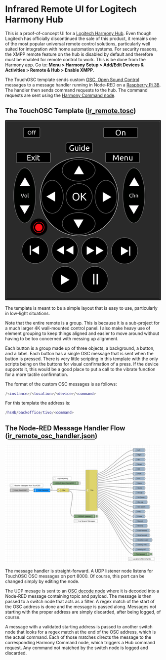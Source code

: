 # Infrared Remote UI for Logitech Harmony Hub

This is a proof-of-concept UI for a [Logitech Harmony Hub](https://support.myharmony.com/en-us/hub). Even though Logitech has officially discontinued the sale of this product, it remains one of the most popular universal remote control solutions, particularly well suited for integration with home automation systems. For security reasons, the XMPP remote feature on the hub is disabled by default and therefore must be enabled for remote control to work. This is be done from the Harmony app. Go to: **Menu > Harmony Setup > Add/Edit Devices & Activities > Remote & Hub > Enable XMPP**.

The TouchOSC template sends custom [OSC, Open Sound Control](https://ccrma.stanford.edu/groups/osc/index.html) messages to a message handler running in Node-RED on a [Raspberry Pi 3B](https://www.raspberrypi.org/computers). The handler then sends command requests to the hub. The command requests are sent using the [Harmony Command node](https://flows.nodered.org/node/node-red-contrib-harmony-extra).

## The TouchOSC Template ([ir_remote.tosc](ir_remote.tosc))

![image](ir_remote.png)

The template is meant to be a simple layout that is easy to use, particularly in low-light situations.

Note that the entire remote is a group. This is because it is a sub-project for a much larger 4K wall-mounted control panel. I also make heavy use of element grouping to keep things aligned and easier to move around without having to be too concerned with messing up alignment.

Each button is a group made up of three objects; a background, a button, and a label. Each button has a single OSC message that is sent when the button is pressed. There is very little scripting in this template with the only scripts being on the buttons for visual confirmation of a press. If the device supports it, this would be a good place to put a call to the vibrate function for a more tactile confirmation.

The format of the custom OSC messages is as follows:

```lua
/<instance>/<location>/<device>/<command>
```

For this template the address is:

```lua
/hs4b/backoffice/tivo/<command>
```

## The Node-RED Message Handler Flow ([ir_remote_osc_handler.json](ir_remote_osc_handler.json))

![image](flow.png)

The message handler is straight-forward. A UDP listener node listens for TouchOSC OSC messages on port 8000. Of course, this port can be changed simply by editing the node.

The UDP mesage is sent to an [OSC decode node](https://flows.nodered.org/node/node-red-contrib-osc) where it is decoded into a Node-RED message containing topic and payload. The message is then passed to a switch node that acts as a filter. A regex match of the start of the OSC address is done and the message is passed along. Messages not starting with the proper address are simply discarded, after being logged, of course.

A message with a validated starting address is passed to another switch node that looks for a regex match at the end of the OSC address, which is the actual command.  Each of those matches directs the message to the corresponding Harmony Command node, which triggers a Hub command request. Any command not matched by the switch node is logged and discarded.
